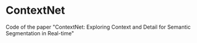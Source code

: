 # ContextNet
Code of the paper "ContextNet: Exploring Context and Detail for Semantic Segmentation in Real-time"
